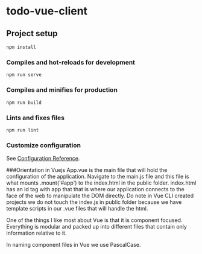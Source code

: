# todo-vue-client

## Project setup
```
npm install
```

### Compiles and hot-reloads for development
```
npm run serve
```

### Compiles and minifies for production
```
npm run build
```

### Lints and fixes files
```
npm run lint
```

### Customize configuration
See [Configuration Reference](https://cli.vuejs.org/config/).


###Orientation in Vuejs
App.vue is the main file that will hold the configuration of the application.
Navigate to the main.js file and this file is what mounts .mount('#app') to the index.html in the public folder. index.html has an id tag with app that that is where our application connects to the face of the web to manipulate the DOM directly.
Do note in Vue CLI created projects we do not touch the index.js in public folder because we have template scripts in our .vue files that will handle the html.

One of the things I like most about Vue is that it is component focused. Everything is modular and packed up into different files that contain only information relative to it.

In naming component files in Vue we use PascalCase.
